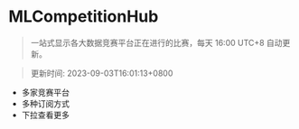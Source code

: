 # MLCompetitionHub

> 一站式显示各大数据竞赛平台正在进行的比赛，每天 16:00 UTC+8 自动更新。
  
> 更新时间: 2023-09-03T16:01:13+0800 

* 多家竞赛平台
* 多种订阅方式
* 下拉查看更多
